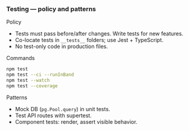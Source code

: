 ### Testing — policy and patterns

Policy

- Tests must pass before/after changes. Write tests for new features.
- Co-locate tests in `__tests__` folders; use Jest + TypeScript.
- No test-only code in production files.

Commands

```bash
npm test
npm test --ci --runInBand
npm test --watch
npm test --coverage
```

Patterns

- Mock DB (`pg.Pool.query`) in unit tests.
- Test API routes with supertest.
- Component tests: render, assert visible behavior.
